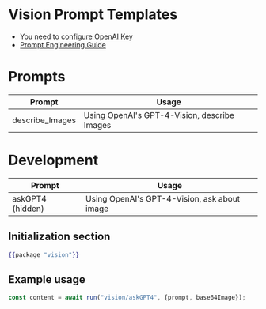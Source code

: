 # Vision Prompt Templates
* You need to [configure OpenAI Key](https://text-gen.com/configure-api-key)
* [Prompt Engineering Guide](https://docs.google.com/document/d/11WlzjBT0xRpQhP9tFMtxzd0q6ANIdHPUBkMV-YB043U)

# Prompts 
| Prompt             | Usage                                               |
| ----------------   | --------------------------------------------------- |
| describe_Images    | Using OpenAI's GPT-4-Vision, describe Images        |



# Development

| Prompt             | Usage                                               |
| ----------------   | --------------------------------------------------- |
| askGPT4  (hidden)  | Using OpenAI's GPT-4-Vision, ask about image        |

## Initialization section
```handlebars
{{package "vision"}}
```


## Example usage
```js
const content = await run("vision/askGPT4", {prompt, base64Image});
```
